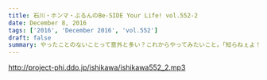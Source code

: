 ```yaml
---
title: 石川・ホンマ・ぶるんのBe-SIDE Your Life! vol.552-2
date: December 8, 2016
tags: ['2016', 'December 2016', 'vol.552']
draft: false
summary: やったことのないことって意外と多い？これからやってみたいこと。「知らねぇよ！人生相談・前半」SAITO
---
```


http://project-phi.ddo.jp/ishikawa/ishikawa552_2.mp3
